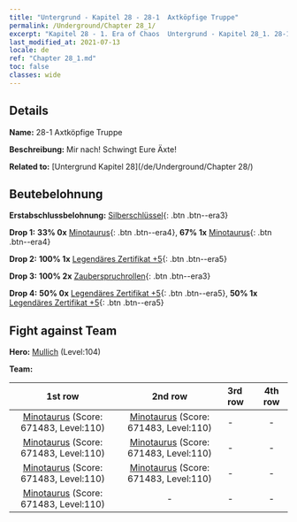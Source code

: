 ```yaml
---
title: "Untergrund - Kapitel 28 - 28-1  Axtköpfige Truppe"
permalink: /Underground/Chapter 28_1/
excerpt: "Kapitel 28 - 1. Era of Chaos  Untergrund - Kapitel 28_1. 28-1  Axtköpfige Truppe"
last_modified_at: 2021-07-13
locale: de
ref: "Chapter 28_1.md"
toc: false
classes: wide
---
```


## Details

 **Name:** 28-1  Axtköpfige Truppe

 **Beschreibung:**       Mir nach! Schwingt Eure Äxte!

 **Related to:** [Untergrund Kapitel 28](/de/Underground/Chapter 28/)

## Beutebelohnung

 **Erstabschlussbelohnung:** [Silberschlüssel](/ItemsDE/con_693/){: .btn .btn--era3}

 **Drop 1:** **33% 0x** [Minotaurus](/ItemsDE/unt_248/){: .btn .btn--era4}, **67% 1x** [Minotaurus](/ItemsDE/unt_248/){: .btn .btn--era4}

 **Drop 2:** **100% 1x** [Legendäres Zertifikat +5](/ItemsDE/mat_102/){: .btn .btn--era5}

 **Drop 3:** **100% 2x** [Zauberspruchrollen](/ItemsDE/con_694/){: .btn .btn--era3}

 **Drop 4:** **50% 0x** [Legendäres Zertifikat +5](/ItemsDE/mat_102/){: .btn .btn--era5}, **50% 1x** [Legendäres Zertifikat +5](/ItemsDE/mat_102/){: .btn .btn--era5}


## Fight against Team
 **Hero:** [Mullich](/de/heroes/Mullich/) (Level:104)

 **Team:**


  | 1st row | 2nd row | 3rd row | 4th row |
  |:----:|:----:|:----|:----:|
  | [Minotaurus](/de/units/Minotaur/) (Score: 671483, Level:110)  | [Minotaurus](/de/units/Minotaur/) (Score: 671483, Level:110)  | - | - |
  | [Minotaurus](/de/units/Minotaur/) (Score: 671483, Level:110)  | [Minotaurus](/de/units/Minotaur/) (Score: 671483, Level:110)  | - | - |
  | [Minotaurus](/de/units/Minotaur/) (Score: 671483, Level:110)  | [Minotaurus](/de/units/Minotaur/) (Score: 671483, Level:110)  | - | - |
  | [Minotaurus](/de/units/Minotaur/) (Score: 671483, Level:110)  | - | - | - |


